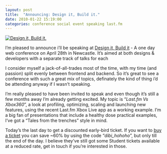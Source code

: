```yaml
---
layout: post
title:  "Announcing: Design it, Build it."
date: 2010-01-22 15:19:00
categories: conference social event speaking last.fm
---
```


[![Design it, Build it.](http://farm5.static.flickr.com/4026/4295458898_db1b0e4934.jpg)](http://www.flickr.com/photos/davidsingleton/4295458898/ "Design it, Build it. by David Singleton, on Flickr")

I’m pleased to announce i’ll be speaking at [Design it, Build it](http://www.dibiconference.com/) - A one day web conference on April 28th in Newcastle. It’s aimed at both designs & developers with a separate track of talks for each

I consider myself a jack-of-all-trades most of the time, with my time (and passion) split evenly between frontend and backend. So it’s great to see a conference with such a great mix of topics, definately the kind of thing i’d be attending anyway if I wasn’t speaking.

I’m really pleased to have been invited to speak and even though it’s still a few months away I’m already getting excited. My topic is “_Last.fm Vs Xbox360_”, a look at profiling, optimizing, scaling and launching new features, using the recent Last.fm Xbox Live app as a working example. I’m a big fan of presentations that include a healthy dose practical examples, I’ve got a “Tales from the trenches” style in mind.

Today’s the last day to get a discounted early-bird ticket. If you want to [buy a ticket](http://www.amiando.com/dibi.html) you can save ~60% by using the code “_dibi\_hohoho_”, but only till the end of the day. I believe they’ve still got some Student tickets available at a reduced rate, get in touch if you’re interested in those.
